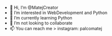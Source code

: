 - 👋 Hi, I’m @MatejCreator
- 👀 I’m interested in WebDevelopment and Python
- 🌱 I’m currently learning Python
- 💞️ I’m not looking to collaborate
- 📫 You can reach me > instagram: palcomatej

<!---
MatejCreator/MatejCreator is a ✨ special ✨ repository because its `README.md` (this file) appears on your GitHub profile.
You can click the Preview link to take a look at your changes.
--->
